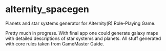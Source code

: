 # alternity_spacegen
Planets and star systems generator for Alternity(R) Role-Playing Game.

Pretty much in progress. With final app one could generate galaxy maps with detailed descriptions of star systems and planets.
All stuff generated with core rules taken from GameMaster Guide.
